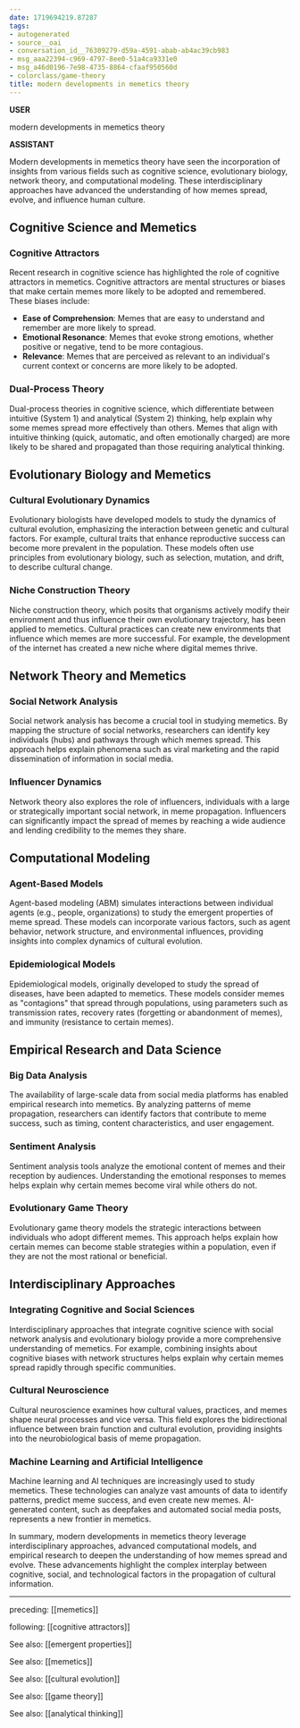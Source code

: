 ```yaml
---
date: 1719694219.87287
tags:
- autogenerated
- source__oai
- conversation_id__76309279-d59a-4591-abab-ab4ac39cb983
- msg_aaa22394-c969-4797-8ee0-51a4ca9331e0
- msg_a46d0196-7e98-4735-8864-cfaaf950560d
- colorclass/game-theory
title: modern developments in memetics theory
---
```


**USER**

modern developments in memetics theory


**ASSISTANT**

Modern developments in memetics theory have seen the incorporation of insights from various fields such as cognitive science, evolutionary biology, network theory, and computational modeling. These interdisciplinary approaches have advanced the understanding of how memes spread, evolve, and influence human culture.

## Cognitive Science and Memetics

### Cognitive Attractors

Recent research in cognitive science has highlighted the role of cognitive attractors in memetics. Cognitive attractors are mental structures or biases that make certain memes more likely to be adopted and remembered. These biases include:

- **Ease of Comprehension**: Memes that are easy to understand and remember are more likely to spread.
- **Emotional Resonance**: Memes that evoke strong emotions, whether positive or negative, tend to be more contagious.
- **Relevance**: Memes that are perceived as relevant to an individual's current context or concerns are more likely to be adopted.

### Dual-Process Theory

Dual-process theories in cognitive science, which differentiate between intuitive (System 1) and analytical (System 2) thinking, help explain why some memes spread more effectively than others. Memes that align with intuitive thinking (quick, automatic, and often emotionally charged) are more likely to be shared and propagated than those requiring analytical thinking.

## Evolutionary Biology and Memetics

### Cultural Evolutionary Dynamics

Evolutionary biologists have developed models to study the dynamics of cultural evolution, emphasizing the interaction between genetic and cultural factors. For example, cultural traits that enhance reproductive success can become more prevalent in the population. These models often use principles from evolutionary biology, such as selection, mutation, and drift, to describe cultural change.

### Niche Construction Theory

Niche construction theory, which posits that organisms actively modify their environment and thus influence their own evolutionary trajectory, has been applied to memetics. Cultural practices can create new environments that influence which memes are more successful. For example, the development of the internet has created a new niche where digital memes thrive.

## Network Theory and Memetics

### Social Network Analysis

Social network analysis has become a crucial tool in studying memetics. By mapping the structure of social networks, researchers can identify key individuals (hubs) and pathways through which memes spread. This approach helps explain phenomena such as viral marketing and the rapid dissemination of information in social media.

### Influencer Dynamics

Network theory also explores the role of influencers, individuals with a large or strategically important social network, in meme propagation. Influencers can significantly impact the spread of memes by reaching a wide audience and lending credibility to the memes they share.

## Computational Modeling

### Agent-Based Models

Agent-based modeling (ABM) simulates interactions between individual agents (e.g., people, organizations) to study the emergent properties of meme spread. These models can incorporate various factors, such as agent behavior, network structure, and environmental influences, providing insights into complex dynamics of cultural evolution.

### Epidemiological Models

Epidemiological models, originally developed to study the spread of diseases, have been adapted to memetics. These models consider memes as "contagions" that spread through populations, using parameters such as transmission rates, recovery rates (forgetting or abandonment of memes), and immunity (resistance to certain memes).

## Empirical Research and Data Science

### Big Data Analysis

The availability of large-scale data from social media platforms has enabled empirical research into memetics. By analyzing patterns of meme propagation, researchers can identify factors that contribute to meme success, such as timing, content characteristics, and user engagement.

### Sentiment Analysis

Sentiment analysis tools analyze the emotional content of memes and their reception by audiences. Understanding the emotional responses to memes helps explain why certain memes become viral while others do not.

### Evolutionary Game Theory

Evolutionary game theory models the strategic interactions between individuals who adopt different memes. This approach helps explain how certain memes can become stable strategies within a population, even if they are not the most rational or beneficial.

## Interdisciplinary Approaches

### Integrating Cognitive and Social Sciences

Interdisciplinary approaches that integrate cognitive science with social network analysis and evolutionary biology provide a more comprehensive understanding of memetics. For example, combining insights about cognitive biases with network structures helps explain why certain memes spread rapidly through specific communities.

### Cultural Neuroscience

Cultural neuroscience examines how cultural values, practices, and memes shape neural processes and vice versa. This field explores the bidirectional influence between brain function and cultural evolution, providing insights into the neurobiological basis of meme propagation.

### Machine Learning and Artificial Intelligence

Machine learning and AI techniques are increasingly used to study memetics. These technologies can analyze vast amounts of data to identify patterns, predict meme success, and even create new memes. AI-generated content, such as deepfakes and automated social media posts, represents a new frontier in memetics.

In summary, modern developments in memetics theory leverage interdisciplinary approaches, advanced computational models, and empirical research to deepen the understanding of how memes spread and evolve. These advancements highlight the complex interplay between cognitive, social, and technological factors in the propagation of cultural information.


---

preceding: [[memetics]]  


following: [[cognitive attractors]]

See also: [[emergent properties]]


See also: [[memetics]]


See also: [[cultural evolution]]


See also: [[game theory]]


See also: [[analytical thinking]]